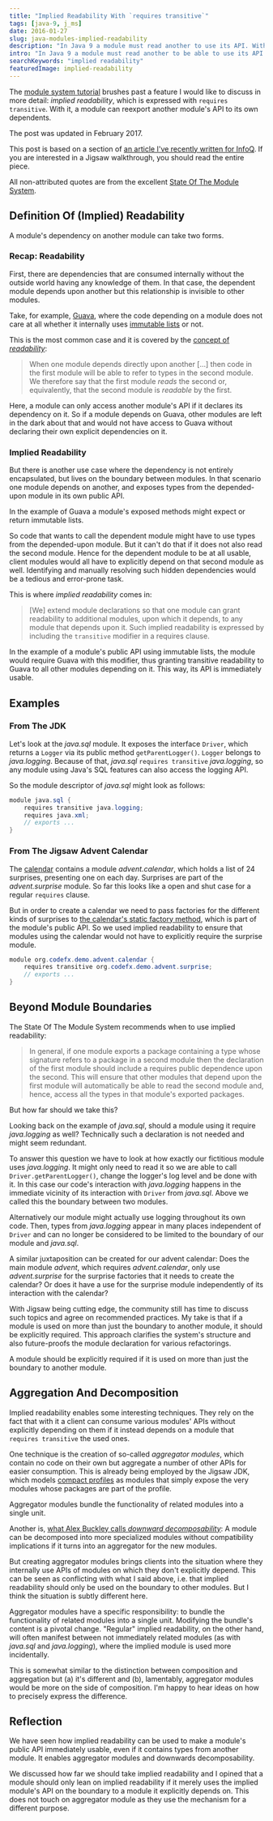 ```yaml
---
title: "Implied Readability With `requires transitive`"
tags: [java-9, j_ms]
date: 2016-01-27
slug: java-modules-implied-readability
description: "In Java 9 a module must read another to use its API. With implied readability a 3rd module passes the dependency on, allowing the 1st to read the 2nd."
intro: "In Java 9 a module must read another to be able to use its API. With implied readability a third module passes the dependency on, allowing the first to read the second without explicitly depending on it."
searchKeywords: "implied readability"
featuredImage: implied-readability
---
```


The [module system tutorial](jigsaw-hands-on-guide) brushes past a feature I would like to discuss in more detail: *implied readability*, which is expressed with `requires transitive`.
With it, a module can reexport another module's API to its own dependents.

<admonition type="note">The post was updated in February 2017.</admonition>

This post is based on a section of [an article I've recently written for InfoQ](http://www.infoq.com/articles/Latest-Project-Jigsaw-Usage-Tutorial).
If you are interested in a Jigsaw walkthrough, you should read the entire piece.

All non-attributed quotes are from the excellent [State Of The Module System](http://openjdk.java.net/projects/jigsaw/spec/sotms/).


## Definition Of (Implied) Readability

A module's dependency on another module can take two forms.

### Recap: Readability

First, there are dependencies that are consumed internally without the outside world having any knowledge of them.
In that case, the dependent module depends upon another but this relationship is invisible to other modules.

Take, for example, [Guava](https://github.com/google/guava), where the code depending on a module does not care at all whether it internally uses [immutable lists](https://google.github.io/guava/releases/19.0/api/docs/com/google/common/collect/ImmutableList.html) or not.

<contentimage slug="implied-readability-requires" options="bg"></contentimage>

This is the most common case and it is covered by the [concept of *readability*](java-module-system-tutorial#dependencies-and-readability):

> When one module depends directly upon another \[...\] then code in the first module will be able to refer to types in the second module.
We therefore say that the first module *reads* the second or, equivalently, that the second module is *readable* by the first.

Here, a module can only access another module's API if it declares its dependency on it.
So if a module depends on Guava, other modules are left in the dark about that and would not have access to Guava without declaring their own explicit dependencies on it.

### Implied Readability

But there is another use case where the dependency is not entirely encapsulated, but lives on the boundary between modules.
In that scenario one module depends on another, and exposes types from the depended-upon module in its own public API.

In the example of Guava a module's exposed methods might expect or return immutable lists.

<contentimage slug="implied-readability-requires-public" options="bg"></contentimage>

So code that wants to call the dependent module might have to use types from the depended-upon module.
But it can't do that if it does not also read the second module.
Hence for the dependent module to be at all usable, client modules would all have to explicitly depend on that second module as well.
Identifying and manually resolving such hidden dependencies would be a tedious and error-prone task.

This is where *implied readability* comes in:

> \[We\] extend module declarations so that one module can grant readability to additional modules, upon which it depends, to any module that depends upon it.
Such implied readability is expressed by including the `transitive` modifier in a requires clause.

In the example of a module's public API using immutable lists, the module would require Guava with this modifier, thus granting transitive readability to Guava to all other modules depending on it.
This way, its API is immediately usable.

## Examples

### From The JDK

Let's look at the *java.sql* module.
It exposes the interface `Driver`, which returns a `Logger` via its public method `getParentLogger()`.
`Logger` belongs to *java.logging*.
Because of that, *java.sql* `requires transitive` *java.logging*, so any module using Java's SQL features can also access the logging API.

So the module descriptor of *java.sql* might look as follows:

```java
module java.sql {
	requires transitive java.logging;
	requires java.xml;
	// exports ...
}
```

### From The Jigsaw Advent Calendar

The [calendar](jigsaw-hands-on-guide#splitting-into-modules) contains a module *advent.calendar*, which holds a list of 24 surprises, presenting one on each day.
Surprises are part of the *advent.surprise* module.
So far this looks like a open and shut case for a regular `requires` clause.

But in order to create a calendar we need to pass factories for the different kinds of surprises to [the calendar's static factory method](https://github.com/CodeFX-org/demo-jigsaw-advent-calendar/blob/02-splitting-into-modules/src/org.codefx.demo.advent.calendar/org/codefx/demo/advent/calendar/Calendar.java#L22-L24), which is part of the module's public API.
So we used implied readability to ensure that modules using the calendar would not have to explicitly require the surprise module.

```java
module org.codefx.demo.advent.calendar {
	requires transitive org.codefx.demo.advent.surprise;
	// exports ...
}
```

## Beyond Module Boundaries

The State Of The Module System recommends when to use implied readability:

> In general, if one module exports a package containing a type whose signature refers to a package in a second module then the declaration of the first module should include a requires public dependence upon the second.
This will ensure that other modules that depend upon the first module will automatically be able to read the second module and, hence, access all the types in that module's exported packages.

But how far should we take this?

Looking back on the example of *java.sql*, should a module using it require *java.logging* as well?
Technically such a declaration is not needed and might seem redundant.

To answer this question we have to look at how exactly our fictitious module uses *java.logging*.
It might only need to read it so we are able to call `Driver.getParentLogger()`, change the logger's log level and be done with it.
In this case our code's interaction with *java.logging* happens in the immediate vicinity of its interaction with `Driver` from *java.sql*.
Above we called this the boundary between two modules.

Alternatively our module might actually use logging throughout its own code.
Then, types from *java.logging* appear in many places independent of `Driver` and can no longer be considered to be limited to the boundary of our module and *java.sql*.

A similar juxtaposition can be created for our advent calendar: Does the main module *advent*, which requires *advent.calendar*, only use *advent.surprise* for the surprise factories that it needs to create the calendar?
Or does it have a use for the surprise module independently of its interaction with the calendar?

With Jigsaw being cutting edge, the community still has time to discuss such topics and agree on recommended practices.
My take is that if a module is used on more than just the boundary to another module, it should be explicitly required.
This approach clarifies the system's structure and also future-proofs the module declaration for various refactorings.

<pullquote>A module should be explicitly required if it is used on more than just the boundary to another module.</pullquote>

## Aggregation And Decomposition

Implied readability enables some interesting techniques.
They rely on the fact that with it a client can consume various modules' APIs without explicitly depending on them if it instead depends on a module that `requires transitive` the used ones.

One technique is the creation of so-called *aggregator modules*, which contain no code on their own but aggregate a number of other APIs for easier consumption.
This is already being employed by the Jigsaw JDK, which models [compact profiles](https://blogs.oracle.com/jtc/entry/a_first_look_at_compact) as modules that simply expose the very modules whose packages are part of the profile.

<pullquote>Aggregator modules bundle the functionality of related modules into a single unit.</pullquote>

Another is, [what Alex Buckley calls *downward decomposability*](javaone-2015-under-the-hood-of-project-jigsaw#the-role-of-readability): A module can be decomposed into more specialized modules without compatibility implications if it turns into an aggregator for the new modules.

But creating aggregator modules brings clients into the situation where they internally use APIs of modules on which they don't explicitly depend.
This can be seen as conflicting with what I said above, i.e.
that implied readability should only be used on the boundary to other modules.
But I think the situation is subtly different here.

Aggregator modules have a specific responsibility: to bundle the functionality of related modules into a single unit.
Modifying the bundle's content is a pivotal change.
"Regular" implied readability, on the other hand, will often manifest between not immediately related modules (as with *java.sql* and *java.logging*), where the implied module is used more incidentally.

This is somewhat similar to the distinction between composition and aggregation but (a) it's different and (b), lamentably, aggregator modules would be more on the side of composition.
I'm happy to hear ideas on how to precisely express the difference.

## Reflection

We have seen how implied readability can be used to make a module's public API immediately usable, even if it contains types from another module.
It enables aggregator modules and downwards decomposability.

We discussed how far we should take implied readability and I opined that a module should only lean on implied readability if it merely uses the implied module's API on the boundary to a module it explicitly depends on.
This does not touch on aggregator module as they use the mechanism for a different purpose.
